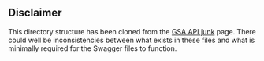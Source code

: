 ## Disclaimer

This directory structure has been cloned from the [GSA API junk](www.google.com) page. There could well be inconsistencies between what exists in these files and what is minimally required for the Swagger files to function. 

